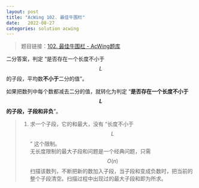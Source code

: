 ```yaml
---
layout: post
title: "AcWing 102. 最佳牛围栏"
date:   2022-08-27
categories: solution acwing
---
```


> 题目链接：<a href="https://www.acwing.com/problem/content/104/" target="_blank">102. 最佳牛围栏 - AcWing题库</a>

二分答案，判定 “是否存在一个长度不小于 $$L$$ 的子段，平均数**不小于**二分的值”。

如果把数列中每个数都减去二分的值，就转化为判定 “**是否存在一个长度不小于 $$L$$ 的子段，子段和非负**”。

> 1. 求一个子段，它的和最大，没有 “长度不小于 $$L$$” 这个限制。  
> 无长度限制的最大子段和问题是一个经典问题，只需 $$O(n)$$ 扫描该数列，不断把新的数加入子段，当子段和变成负数时，把当前的整个子段清空。扫描过程中出现过的最大子段和即为所求。